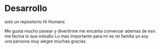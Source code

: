 # Desarrollo
solo un repositorio
Hi  Humans

Me gusta mucho pasear y divertirme  me encanta conversar ademas de eso me facina lo que estudio 
Lo mas importante para mi es mi familia yo soy una persona muy alegre
muchas gracias
